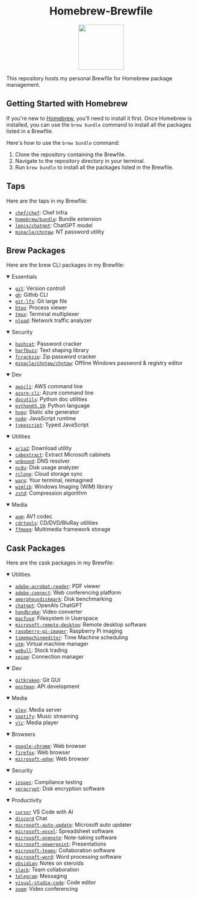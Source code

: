 <h1 align="center">Homebrew-Brewfile</h1> 
<p align="center">
  <a href="https://github.com/lissy93/brewfile/">
    <img width="120" src="https://brew.sh/assets/img/homebrew.svg" />
  </a>
</p>


This repository hosts my personal Brewfile for Homebrew package management. 

## Getting Started with Homebrew

If you're new to [Homebrew](https://brew.sh/), you'll need to install it first. Once Homebrew is installed, you can use the `brew bundle` command to install all the packages listed in a Brewfile.

Here's how to use the `brew bundle` command:

1. Clone the repository containing the Brewfile.
2. Navigate to the repository directory in your terminal.
3. Run `brew bundle` to install all the packages listed in the Brewfile.

## Taps

Here are the taps in my Brewfile:

- [`chef/chef`](https://github.com/chef/chef): Chef Infra
- [`homebrew/bundle`](https://github.com/Homebrew/homebrew-bundle): Bundle extension
- [`lencx/chatgpt`](https://github.com/lencx/ChatGPT.git): ChatGPT model
- [`minacle/chntpw`](https://github.com/minacle/chntpw): NT password utility

## Brew Packages

Here are the brew CLI packages in my Brewfile:

<details open>
<summary>Essentials</summary>

- [`git`](https://git-scm.com/): Version controll
- [`gh`](https://cli.github.com): Githib CLI
- [`git-lfs`](https://git-lfs.github.com/): Git large file
- [`htop`](https://htop.dev/): Process viewer
- [`tmux`](https://github.com/tmux/tmux/wiki): Terminal multiplexer
- [`nload`](https://www.roland-riegel.de/nload/): Network traffic analyzer

</details>

<details open>
<summary>Security</summary>

- [`hashcat`](https://hashcat.net/hashcat/): Password cracker
- [`harfbuzz`](https://harfbuzz.org/): Text shaping library
- [`fcrackzip`](https://github.com/hyc/fcrackzip): Zip password cracker
- [`minacle/chntpw/chntpw`](https://github.com/minacle/chntpw): Offline Windows password & registry editor

</details>

<details open>
<summary>Dev</summary>

- [`awscli`](https://aws.amazon.com/cli/): AWS command line
- [`azure-cli`](https://docs.microsoft.com/cli/azure/): Azure command line
- [`docutils`](https://docutils.sourceforge.io/): Python doc utilities
- [`python@3.10`](https://www.python.org/): Python language
- [`hugo`](https://gohugo.io/): Static site generator
- [`node`](https://nodejs.org/en/): JavaScript runtime
- [`typescript`](https://www.typescriptlang.org/): Typed JavaScript

</details>

<details open>
<summary>Utilities</summary>

- [`aria2`](https://aria2.github.io/): Download utility
- [`cabextract`](https://www.cabextract.org.uk/): Extract Microsoft cabinets
- [`unbound`](https://www.unbound.net/): DNS resolver
- [`ncdu`](https://dev.yorhel.nl/ncdu): Disk usage analyzer
- [`rclone`](https://rclone.org/): Cloud storage sync
- [`warp`](https://warp.dev): Your terminal, reimagined
- [`wimlib`](https://wimlib.net/): Windows Imaging (WIM) library
- [`zstd`](https://github.com/facebook/zstd): Compression algorithm

</details>

<details open>
<summary>Media</summary>

- [`aom`](https://aomedia.org/): AV1 codec
- [`cdrtools`](http://cdrtools.sourceforge.net/private/cdrecord.html): CD/DVD/BluRay utilities
- [`ffmpeg`](https://www.ffmpeg.org/): Multimedia framework storage

</details>

## Cask Packages

Here are the cask packages in my Brewfile:

<details open>
<summary>Utilities</summary>

- [`adobe-acrobat-reader`](https://acrobat.adobe.com/us/en/acrobat/pdf-reader.html): PDF viewer
- [`adobe-connect`](https://www.adobe.com/products/adobeconnect.html): Web conferencing platform
- [`amorphousdiskmark`](https://www.katsurashareware.com/pgs/adm.html): Disk benchmarking
- [`chatgpt`](https://chatgpt.com): OpenAIs ChatGPT 
- [`handbrake`](https://handbrake.fr/): Video converter
- [`macfuse`](https://osxfuse.github.io/): Filesystem in Userspace
- [`microsoft-remote-desktop`](https://www.microsoft.com/remote-desktop): Remote desktop software
- [`raspberry-pi-imager`](https://www.raspberrypi.org/software/): Raspberry Pi imaging
- [`timemachineeditor`](https://tclementdev.com/timemachineeditor/): Time Machine scheduling
- [`utm`](https://getutm.app/): Virtual machine manager
- [`webull`](https://www.webull.com/): Stock trading
- [`xpipe`](https://github.com/xpipe-io/xpipe): Connection manager


</details>

<details open>
<summary>Dev</summary>

- [`gitkraken`](https://www.gitkraken.com/): Git GUI
- [`postman`](https://www.getpostman.com/): API development

</details>

<details open>
<summary>Media</summary>

- [`plex`](https://www.plex.tv/): Media server
- [`spotify`](https://www.spotify.com/): Music streaming
- [`vlc`](https://www.videolan.org/vlc/index.html): Media player

</details>

<details open>
<summary>Browsers</summary>

- [`google-chrome`](https://www.google.com/chrome/): Web browser
- [`firefox`](https://www.mozilla.org/firefox/): Web browser
- [`microsoft-edge`](https://www.microsoft.com/en-us/edge): Web browser

</details>

<details open>
<summary>Security</summary>

- [`inspec`](https://www.inspec.io/): Compliance testing
- [`veracrypt`](https://www.veracrypt.fr/en/Home.html): Disk encryption software

</details>

<details open>
<summary>Productivity</summary>

- [`cursor`](https://cursor.sh) VS Code with AI
- [`discord`](https://discord.com) Chat
- [`microsoft-auto-update`](https://docs.microsoft.com/en-us/officeupdates/release-notes-office-for-mac): Microsoft auto updater
- [`microsoft-excel`](https://www.microsoft.com/excel): Spreadsheet software
- [`microsoft-onenote`](https://www.microsoft.com/onenote): Note-taking software
- [`microsoft-powerpoint`](https://www.micosoft.com/powerpoint): Presentations
- [`microsoft-teams`](https://www.microsoft.com/teams): Collaboration software
- [`microsoft-word`](https://www.microsoft.com/word): Word processing software
- [`obsidian`](https://obsidian.md): Notes on steroids
- [`slack`](https://slack.com/): Team collaboration
- [`telegram`](https://telegram.org): Messaging
- [`visual-studio-code`](https://code.visualstudio.com/): Code editor
- [`zoom`](https://zoom.us/): Video conferencing

</details>

